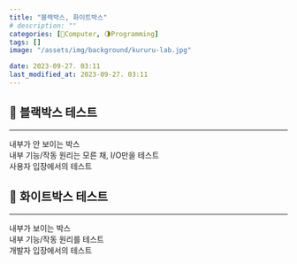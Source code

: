 ```yaml
---
title: "블랙박스, 화이트박스"
# description: ""
categories: [💫Computer, 🌗Programming]
tags: []
image: "/assets/img/background/kururu-lab.jpg"

date: 2023-09-27. 03:11
last_modified_at: 2023-09-27. 03:11
---
```


## 💫 블랙박스 테스트

---

내부가 안 보이는 박스  
내부 기능/작동 원리는 모른 채, I/O만을 테스트  
사용자 입장에서의 테스트  

## 💫 화이트박스 테스트

---

내부가 보이는 박스  
내부 기능/작동 원리를 테스트  
개발자 입장에서의 테스트  
